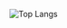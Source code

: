 ![Top Langs](https://github-readme-stats.vercel.app/api/top-langs/?username=kokura2415&theme=radical)
